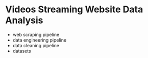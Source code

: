 # Videos Streaming Website Data Analysis
- web scraping pipeline
- data engineering pipeline
- data cleaning pipeline
- datasets
